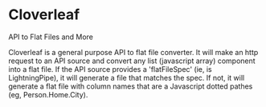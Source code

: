 # Cloverleaf
API to Flat Files and More

Cloverleaf is a general purpose API to flat file converter. It will make an http request to an API source and convert any list
(javascript array) component into a flat file. If the API source provides a 'flatFileSpec' (ie, is LightningPipe), it will 
generate a file that matches the spec. If not, it will generate a flat file with column names that are a Javascript dotted pathes
(eg, Person.Home.City).

